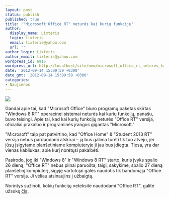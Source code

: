 ```yaml
---
layout: post
status: publish
published: true
title: '"Microsoft Office RT" neturės kai kurių funkcijų'
author:
  display_name: Lixteris
  login: Lixteris
  email: lixteris@yahoo.com
  url: ''
author_login: Lixteris
author_email: lixteris@yahoo.com
wordpress_id: 6915
wordpress_url: http://localhost/site/new/microsoft_office_rt_netures_kai_kuriu_funkciju/
date: '2012-09-14 15:09:59 +0300'
date_gmt: '2012-09-14 15:09:59 +0300'
categories:
- Naujienos
---
```

<p><div class="imgright"><img src="http://technews.lt/upload/gsmarena_001.jpg"  /></div></p>
<p>
	Gandai apie tai, kad &quot;Microsoft Office&quot; biuro programų paketas skirtas &quot;Windows 8 RT&quot; operacinei sistemai neturės kai kurių funkcijų, pana&scaron;u, buvo teisingi. Apie tai, kad kai kurių funkcijų neturės &quot;Office RT&quot; versija, oficialiai prakalbo ir programinės įrangos gigantas &quot;Microsoft.&quot;</p>
<p>
	&quot;Microsoft&quot; taip pat patvirtino, kad &quot;Office Home&quot; &amp; &quot;Student 2013 RT&quot; versija nebus parduodami atskirai &ndash; ją bus galima turėti tik tuo atveju, jei jūsų įsigytame plan&scaron;etiniame kompiuteryje ji jau bus įdiegta. Tiesa, yra dar vienas kabliukas, apie kurį norėtųsi pakalbėti.</p>
<p>
	Pasirodo, jog iki &quot;Windows 8&quot; ir &quot;Windows 8 RT&quot; starto, kuris įvyks spalio 26 dieną, &quot;Office RT&quot; nebus pilnai paruo&scaron;ta, taigi, sakykime, spalio 27 dieną plan&scaron;etinį kompiuterį įsigyję vartotojai galės naudotis tik bandomąja &quot;Office RT&quot; versija. Ji vėliau atsinaujins į užbaigtą.</p>
<p>
	Norintys sužinoti, kokių funkcijų neteksite naudodami &quot;Office RT&quot;, galite užsukę <a class="ns" href=" http://blogs.office.com/b/office-next/archive/2012/09/13/building-office-for-windows-rt.aspx">čia</a>.</p>
